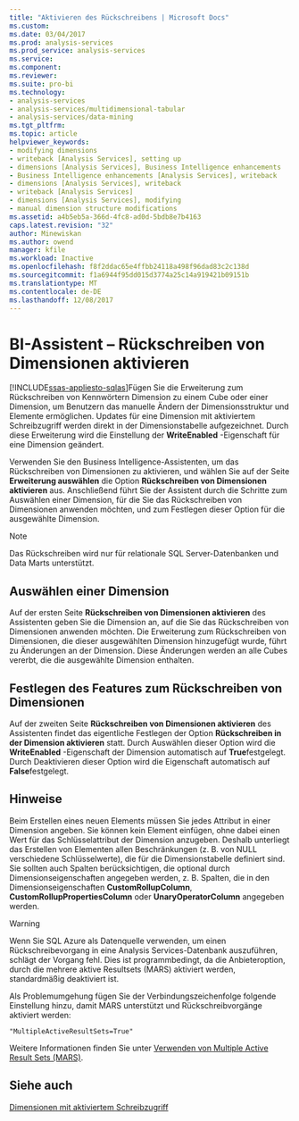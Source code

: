 ```yaml
---
title: "Aktivieren des Rückschreibens | Microsoft Docs"
ms.custom: 
ms.date: 03/04/2017
ms.prod: analysis-services
ms.prod_service: analysis-services
ms.service: 
ms.component: 
ms.reviewer: 
ms.suite: pro-bi
ms.technology:
- analysis-services
- analysis-services/multidimensional-tabular
- analysis-services/data-mining
ms.tgt_pltfrm: 
ms.topic: article
helpviewer_keywords:
- modifying dimensions
- writeback [Analysis Services], setting up
- dimensions [Analysis Services], Business Intelligence enhancements
- Business Intelligence enhancements [Analysis Services], writeback
- dimensions [Analysis Services], writeback
- writeback [Analysis Services]
- dimensions [Analysis Services], modifying
- manual dimension structure modifications
ms.assetid: a4b5eb5a-366d-4fc8-ad0d-5bdb8e7b4163
caps.latest.revision: "32"
author: Minewiskan
ms.author: owend
manager: kfile
ms.workload: Inactive
ms.openlocfilehash: f8f2ddac65e4ffbb24118a498f96dad83c2c138d
ms.sourcegitcommit: f1a6944f95dd015d3774a25c14a919421b09151b
ms.translationtype: MT
ms.contentlocale: de-DE
ms.lasthandoff: 12/08/2017
---
```

# <a name="bi-wizard---enable-dimension-writeback"></a>BI-Assistent – Rückschreiben von Dimensionen aktivieren
[!INCLUDE[ssas-appliesto-sqlas](../../includes/ssas-appliesto-sqlas.md)]Fügen Sie die Erweiterung zum Rückschreiben von Kennwörtern Dimension zu einem Cube oder einer Dimension, um Benutzern das manuelle Ändern der Dimensionsstruktur und Elemente ermöglichen. Updates für eine Dimension mit aktiviertem Schreibzugriff werden direkt in der Dimensionstabelle aufgezeichnet. Durch diese Erweiterung wird die Einstellung der **WriteEnabled** -Eigenschaft für eine Dimension geändert.  
  
 Verwenden Sie den Business Intelligence-Assistenten, um das Rückschreiben von Dimensionen zu aktivieren, und wählen Sie auf der Seite **Erweiterung auswählen** die Option **Rückschreiben von Dimensionen aktivieren** aus. Anschließend führt Sie der Assistent durch die Schritte zum Auswählen einer Dimension, für die Sie das Rückschreiben von Dimensionen anwenden möchten, und zum Festlegen dieser Option für die ausgewählte Dimension.  
  
> [!NOTE]  
>  Das Rückschreiben wird nur für relationale SQL Server-Datenbanken und Data Marts unterstützt.  
  
## <a name="selecting-a-dimension"></a>Auswählen einer Dimension  
 Auf der ersten Seite **Rückschreiben von Dimensionen aktivieren** des Assistenten geben Sie die Dimension an, auf die Sie das Rückschreiben von Dimensionen anwenden möchten. Die Erweiterung zum Rückschreiben von Dimensionen, die dieser ausgewählten Dimension hinzugefügt wurde, führt zu Änderungen an der Dimension. Diese Änderungen werden an alle Cubes vererbt, die die ausgewählte Dimension enthalten.  
  
## <a name="setting-dimension-writeback-capability"></a>Festlegen des Features zum Rückschreiben von Dimensionen  
 Auf der zweiten Seite **Rückschreiben von Dimensionen aktivieren** des Assistenten findet das eigentliche Festlegen der Option **Rückschreiben in der Dimension aktivieren** statt. Durch Auswählen dieser Option wird die **WriteEnabled** -Eigenschaft der Dimension automatisch auf **True**festgelegt. Durch Deaktivieren dieser Option wird die Eigenschaft automatisch auf **False**festgelegt.  
  
## <a name="remarks"></a>Hinweise  
 Beim Erstellen eines neuen Elements müssen Sie jedes Attribut in einer Dimension angeben. Sie können kein Element einfügen, ohne dabei einen Wert für das Schlüsselattribut der Dimension anzugeben. Deshalb unterliegt das Erstellen von Elementen allen Beschränkungen (z.&#160;B. von NULL verschiedene Schlüsselwerte), die für die Dimensionstabelle definiert sind. Sie sollten auch Spalten berücksichtigen, die optional durch Dimensionseigenschaften angegeben werden, z. B. Spalten, die in den Dimensionseigenschaften **CustomRollupColumn**, **CustomRollupPropertiesColumn** oder **UnaryOperatorColumn** angegeben werden.  
  
> [!WARNING]  
>  Wenn Sie SQL Azure als Datenquelle verwenden, um einen Rückschreibevorgang in eine Analysis Services-Datenbank auszuführen, schlägt der Vorgang fehl. Dies ist programmbedingt, da die Anbieteroption, durch die mehrere aktive Resultsets (MARS) aktiviert werden, standardmäßig deaktiviert ist.  
>   
>  Als Problemumgehung fügen Sie der Verbindungszeichenfolge folgende Einstellung hinzu, damit MARS unterstützt und Rückschreibvorgänge aktiviert werden:  
>   
>  `"MultipleActiveResultSets=True"`  
>   
>  Weitere Informationen finden Sie unter [Verwenden von Multiple Active Result Sets &#40;MARS&#41;](../../relational-databases/native-client/features/using-multiple-active-result-sets-mars.md).  
  
## <a name="see-also"></a>Siehe auch  
 [Dimensionen mit aktiviertem Schreibzugriff](../../analysis-services/multidimensional-models-olap-logical-dimension-objects/write-enabled-dimensions.md)  
  
  
